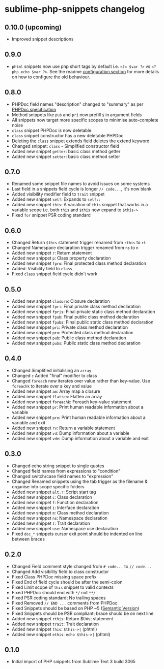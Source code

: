# sublime-php-snippets changelog

## 0.10.0 (upcoming)

* Improved snippet descriptions

## 0.9.0

* `phtml` snippets now use php short tags by default i.e. `<?= $var ?>` vs `<?php echo $var ?>`. See the readme [configuration section](https://github.com/gerardroche/sublime-php-snippets#configuration) for more details on how to configure the old behaviour. 

## 0.8.0

* PHPDoc field names "description" changed to "summary" as per [PHPDoc specification](http://phpdoc.org/docs/latest/guides/docblocks.html)
* Method snippets like `pub` and `pri` now prefill `$` in argument fields
* All snippets now target more specific scopes to minimise auto-complete noise
* `class` snippet PHPDoc is now deletable
* `class` snippet constructor has a new deletable PHPDoc
* Deleting the `class` snippet extends field deletes the extend keyword
* Changed snippet: `class` - Simplified constructor field
* Added new snippet `getter`: basic class method getter
* Added new snippet `setter`: basic class method setter

## 0.7.0

* Renamed some snippet file names to avoid issues on some systems
* Last field in a snippets field cycle is longer `// code...`, it's now blank
* Added visibility modifier field to `trait` snippet
* Added new snippet `self`: Expands to `self::`
* Added new snippet `this`: A variation of `this` snippet that works in a variable scope i.e. both `this` and `$this` now expand to `$this->`
* Fixed `for` snippet PSR coding standard

## 0.6.0

* Changed Return `$this` statement trigger renamed from `rthis` to `rt`
* Changed Namespace declaration trigger renamed from `ns` to `n`
* Added new snippet `r`: Return statement
* Added new snippet `p`: Class property declaration
* Added new snippet `fpro`: Final protected class method declaration
* Added: Visibility field to `class`
* Fixed `class` snippet field cycle didn't work

## 0.5.0
* Added new snippet `closure`: Closure declaration
* Added new snippet `fpri`: Final private class method declaration
* Added new snippet `fpris`: Final private static class method declaration
* Added new snippet `fpub`: Final public class method declaration
* Added new snippet `fpubs`: Final public static class method declaration
* Added new snippet `pri`: Private class method declaration
* Added new snippet `pro`: Protected class method declaration
* Added new snippet `pub`: Public class method declaration
* Added new snippet `pubs`: Public static class method declaration

## 0.4.0

* Changed Simplified initialising an `array`
* Changed `c` Added "final" modifier to class
* Changed `foreach` now iterates over value rather than key-value. Use `foreachk` to iterate over a key and value
* Added new snippet `am`: Array map a closure
* Added new snippet `flatten`: Flatten an array
* Added new snippet `foreachk`: Foreach key-value statement
* Added new snippet `pr`: Print human readable information about a variable
* Added new snippet `pre`: Print human readable information about a variable and exit
* Added new snippet `rv`: Return a variable statement
* Added new snippet `vd`: Dump information about a variable
* Added new snippet `vde`: Dump information about a variable and exit

## 0.3.0

* Changed echo string snippet to single quotes
* Changed field names from expressions to "condition"
* Changed switch/case field names to "expression"
* Changed Renamed snippets using the tab trigger as the filename & organise into scope specific folders
* Added new snippet `&lt;?`: Script start tag
* Added new snippet `c`: Class declaration
* Added new snippet `f`: Function declaration
* Added new snippet `i`: Interface declaration
* Added new snippet `m`: Class method declaration
* Added new snippet `ns`: Namespace declaration
* Added new snippet `t`: Trait declaration
* Added new snippet `use`: Namespace use declaration
* Fixed `doc_*` snippets cursor exit point should be indented on line between braces

## 0.2.0

* Changed Field comment style changed from `# code...` to `// code...`
* Changed Add visibility field to class constructor
* Fixed Class PHPDoc missing space prefix
* Fixed End of field cycle should be after the semi-colon
* Fixed Limit scope of `this` snippet to valid contexts
* Fixed PHPDoc should end with `*/` not `**/`
* Fixed PSR coding standard; No trailing spaces
* Fixed Removed `// END ...` comments from PHPDoc
* Fixed Snippets should be based on PHP ~5 ([Semantic Version](http://semver.org))
* Fixed Snippets should be PSR compliant; brace should be on next line
* Added new snippet `rthis`: Return $this; statement
* Added new snippet `trait`: Trait declaration
* Added new snippet `this`: `$this->|` (phtml)
* Added new snippet `ethis`: `echo $this->|` (phtml)

## 0.1.0

* Initial import of PHP snippets from Sublime Text 3 build 3065






